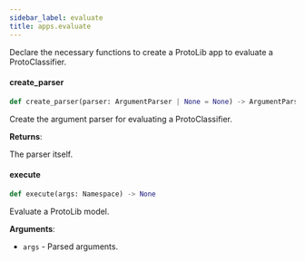 ```yaml
---
sidebar_label: evaluate
title: apps.evaluate
---
```


Declare the necessary functions to create a ProtoLib app to evaluate a ProtoClassifier.

#### create\_parser

```python
def create_parser(parser: ArgumentParser | None = None) -> ArgumentParser
```

Create the argument parser for evaluating a ProtoClassifier.

**Returns**:

  The parser itself.

#### execute

```python
def execute(args: Namespace) -> None
```

Evaluate a ProtoLib model.

**Arguments**:

- `args` - Parsed arguments.

